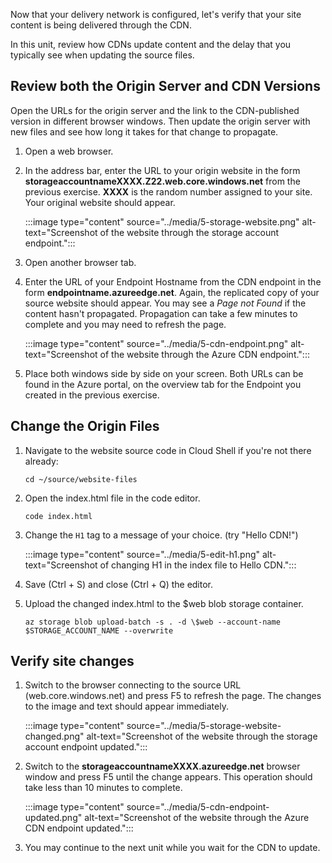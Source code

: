 Now that your delivery network is configured, let's verify that your site content is being delivered through the CDN.

In this unit, review how CDNs update content and the delay that you typically see when updating the source files.

## Review both the Origin Server and CDN Versions

Open the URLs for the origin server and the link to the CDN-published version in different browser windows. Then update the origin server with new files and see how long it takes for that change to propagate.

1. Open a web browser.

1. In the address bar, enter the URL to your origin website in the form **storageaccountnameXXXX.Z22.web.core.windows.net** from the previous exercise. **XXXX** is the random number assigned to your site. Your original website should appear.

    :::image type="content" source="../media/5-storage-website.png" alt-text="Screenshot of the website through the storage account endpoint.":::

1. Open another browser tab.

1. Enter the URL of your Endpoint Hostname from the CDN endpoint in the form **endpointname.azureedge.net**. Again, the replicated copy of your source website should appear. You may see a _Page not Found_ if the content hasn't propagated. Propagation can take a few minutes to complete and you may need to refresh the page.

    :::image type="content" source="../media/5-cdn-endpoint.png" alt-text="Screenshot of the website through the Azure CDN endpoint.":::

1. Place both windows side by side on your screen. Both URLs can be found in the Azure portal, on the overview tab for the Endpoint you created in the previous exercise.

## Change the Origin Files

1. Navigate to the website source code in Cloud Shell if you're not there already:

    ```azurecli
    cd ~/source/website-files
    ```

1. Open the index.html file in the code editor.

    ```azurecli
    code index.html
    ```

1. Change the ```H1``` tag to a message of your choice. (try "Hello CDN!")

    :::image type="content" source="../media/5-edit-h1.png" alt-text="Screenshot of changing H1 in the index file to Hello CDN.":::

1. Save (Ctrl + S) and close (Ctrl + Q) the editor.

1. Upload the changed index.html to the $web blob storage container.

    ```azurecli
    az storage blob upload-batch -s . -d \$web --account-name $STORAGE_ACCOUNT_NAME --overwrite
    ```

## Verify site changes

1. Switch to the browser connecting to the source URL (web.core.windows.net) and press F5 to refresh the page. The changes to the image and text should appear immediately.

    :::image type="content" source="../media/5-storage-website-changed.png" alt-text="Screenshot of the website through the storage account endpoint updated.":::

1. Switch to the **storageaccountnameXXXX.azureedge.net** browser window and press F5 until the change appears. This operation should take less than 10 minutes to complete.

    :::image type="content" source="../media/5-cdn-endpoint-updated.png" alt-text="Screenshot of the website through the Azure CDN endpoint updated.":::

1. You may continue to the next unit while you wait for the CDN to update.
